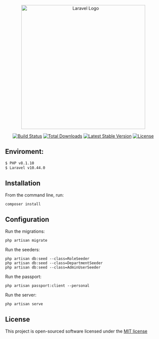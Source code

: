 <p align="center"><a href="https://laravel.com" target="_blank"><img src="https://raw.githubusercontent.com/laravel/art/master/logo-lockup/5%20SVG/2%20CMYK/1%20Full%20Color/laravel-logolockup-cmyk-red.svg" width="400" alt="Laravel Logo"></a></p>

<p align="center">
<a href="https://github.com/laravel/framework/actions"><img src="https://github.com/laravel/framework/workflows/tests/badge.svg" alt="Build Status"></a>
<a href="https://packagist.org/packages/laravel/framework"><img src="https://img.shields.io/packagist/dt/laravel/framework" alt="Total Downloads"></a>
<a href="https://packagist.org/packages/laravel/framework"><img src="https://img.shields.io/packagist/v/laravel/framework" alt="Latest Stable Version"></a>
<a href="https://packagist.org/packages/laravel/framework"><img src="https://img.shields.io/packagist/l/laravel/framework" alt="License"></a>
</p>

## Enviroment:

```bash
$ PHP v8.1.10
$ Laravel v10.44.0
```

## Installation

From the command line, run:

```
composer install
```
## Configuration

Run the migrations:

```
php artisan migrate
```

Run the seeders:

```
php artisan db:seed --class=RoleSeeder
php artisan db:seed --class=DepartmentSeeder
php artisan db:seed --class=AdminUserSeeder
```

Run the passport:

```
php artisan passport:client --personal
```

Run the server:

```
php artisan serve
```

## License

This project is open-sourced software licensed under the [MIT license](http://opensource.org/licenses/MIT)

